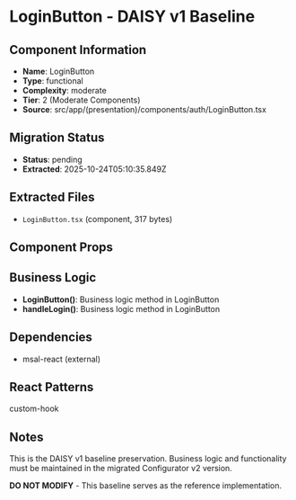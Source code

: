 # LoginButton - DAISY v1 Baseline

## Component Information

- **Name**: LoginButton
- **Type**: functional
- **Complexity**: moderate
- **Tier**: 2 (Moderate Components)
- **Source**: src/app/(presentation)/components/auth/LoginButton.tsx

## Migration Status

- **Status**: pending
- **Extracted**: 2025-10-24T05:10:35.849Z

## Extracted Files

- `LoginButton.tsx` (component, 317 bytes)

## Component Props



## Business Logic

- **LoginButton()**: Business logic method in LoginButton
- **handleLogin()**: Business logic method in LoginButton

## Dependencies

- msal-react (external)

## React Patterns

custom-hook

## Notes

This is the DAISY v1 baseline preservation. Business logic and functionality
must be maintained in the migrated Configurator v2 version.

**DO NOT MODIFY** - This baseline serves as the reference implementation.
